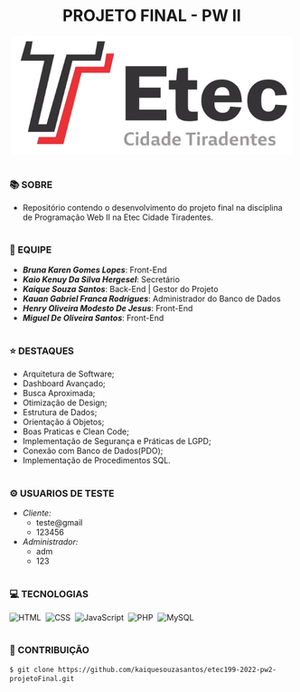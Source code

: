<h1 align=center>PROJETO FINAL - PW II</h1>

<p align="center">
  <img src="etec.png" width="500">
</p>

#
### 📚 SOBRE

- Repositório contendo o desenvolvimento do projeto final na disciplina de Programação Web II na Etec Cidade Tiradentes.
  
#
### 🦺 EQUIPE
- <b>*Bruna Karen Gomes Lopes*</b>: Front-End
- <b>*Kaio Kenuy Da Silva Hergesel*</b>: Secretário
- <b>*Kaique Souza Santos*</b>: Back-End | Gestor do Projeto
- <b>*Kauan Gabriel Franca Rodrigues*</b>: Administrador do Banco de Dados
- <b>*Henry Oliveira Modesto De Jesus*</b>: Front-End
- <b>*Miguel De Oliveira Santos*</b>: Front-End

#
### ⭐ DESTAQUES
- Arquitetura de Software;
- Dashboard Avançado;
- Busca Aproximada;
- Otimização de Design;
- Estrutura de Dados;
- Orientação á Objetos;
- Boas Praticas e Clean Code;
- Implementação de Segurança e Práticas de LGPD;
- Conexão com Banco de Dados(PDO);
- Implementação de Procedimentos SQL.

#
### ⚙️ USUARIOS DE TESTE
- *Cliente:*
  - teste@gmail
  - 123456
- *Administrador:*
  - adm
  - 123

#
### 💻 TECNOLOGIAS
![HTML](https://img.shields.io/badge/HTML-0D1117?style=for-the-badge&logo=html5&labelColor=0D1117)&nbsp;
![CSS](https://img.shields.io/badge/CSS-0D1117?style=for-the-badge&logo=CSS3&logoColor=1572B6&labelColor=0D1117)&nbsp;
![JavaScript](https://img.shields.io/badge/JavaScript-0D1117?style=for-the-badge&logo=javascript&labelColor=0D1117&textColor=0D1117)&nbsp;
![PHP](https://img.shields.io/badge/php-0D1117?style=for-the-badge&logo=php&logoColor=777BB4&labelColor=0D1117)&nbsp;
![MySQL](https://img.shields.io/badge/mysql-0D1117?style=for-the-badge&logo=mysql&labelColor=0D1117)&nbsp;

#
### 🔗 CONTRIBUIÇÃO

```
$ git clone https://github.com/kaiquesouzasantos/etec199-2022-pw2-projetoFinal.git 
```
